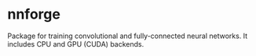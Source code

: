 nnforge
=======

Package for training convolutional and fully-connected neural networks. It includes CPU and GPU (CUDA) backends.
